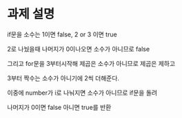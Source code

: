 # 과제 설명

if문을 소수는 1이면 false, 2 or 3 이면 true

2로 나눴을때 나머지가 0이나오면 소수가 아니므로 false

그리고 for문을 3부터시작해 제곱은 소수가 아니므로 제곱은 제하고

3부터 짝수는 소수가 아니기에 2씩 더해준다.

이중에 number가 i로 나눠지면 소수가 아니므로 if문을 돌려 

나머지가 0이면 false 아니면 true를 반환


